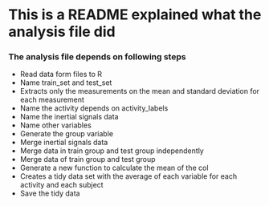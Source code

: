# This is a README explained what the analysis file did

### The analysis file depends on following steps

* Read data form files to R
* Name train_set and test_set
* Extracts only the measurements on the mean and standard deviation for each measurement
* Name the activity depends on activity_labels
* Name the inertial signals data
* Name other variables
* Generate the group variable
* Merge inertial signals data
* Merge data in train group and test group independently
* Merge data of train group and test group
* Generate a new function to calculate the mean of the col
* Creates a tidy data set with the average of each variable for each activity and each subject 
* Save the tidy data
